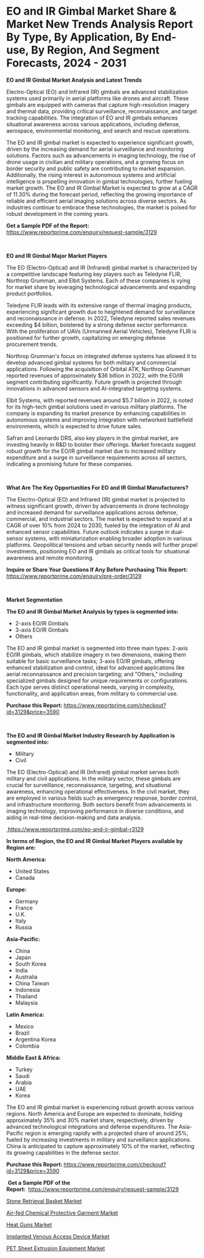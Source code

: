 <p><h1>EO and IR Gimbal Market Share & Market New Trends Analysis Report By Type, By Application, By End-use, By Region, And Segment Forecasts, 2024 - 2031</h1></p><p><strong>EO and IR Gimbal Market Analysis and Latest Trends</strong></p>
<p><p>Electro-Optical (EO) and Infrared (IR) gimbals are advanced stabilization systems used primarily in aerial platforms like drones and aircraft. These gimbals are equipped with cameras that capture high-resolution imagery and thermal data, providing critical surveillance, reconnaissance, and target tracking capabilities. The integration of EO and IR gimbals enhances situational awareness across various applications, including defense, aerospace, environmental monitoring, and search and rescue operations.</p><p>The EO and IR gimbal market is expected to experience significant growth, driven by the increasing demand for aerial surveillance and monitoring solutions. Factors such as advancements in imaging technology, the rise of drone usage in civilian and military operations, and a growing focus on border security and public safety are contributing to market expansion. Additionally, the rising interest in autonomous systems and artificial intelligence is propelling innovation in gimbal technologies, further fueling market growth. The EO and IR Gimbal Market is expected to grow at a CAGR of 11.30% during the forecast period, reflecting the growing importance of reliable and efficient aerial imaging solutions across diverse sectors. As industries continue to embrace these technologies, the market is poised for robust development in the coming years.</p></p>
<p><strong>Get a Sample PDF of the Report:&nbsp;</strong> <a href="https://www.reportprime.com/enquiry/request-sample/3129">https://www.reportprime.com/enquiry/request-sample/3129</a></p>
<p>&nbsp;</p>
<p><strong>EO and IR Gimbal Major Market Players</strong></p>
<p><p>The EO (Electro-Optical) and IR (Infrared) gimbal market is characterized by a competitive landscape featuring key players such as Teledyne FLIR, Northrop Grumman, and Elbit Systems. Each of these companies is vying for market share by leveraging technological advancements and expanding product portfolios. </p><p>Teledyne FLIR leads with its extensive range of thermal imaging products, experiencing significant growth due to heightened demand for surveillance and reconnaissance in defense. In 2022, Teledyne reported sales revenues exceeding $4 billion, bolstered by a strong defense sector performance. With the proliferation of UAVs (Unmanned Aerial Vehicles), Teledyne FLIR is positioned for further growth, capitalizing on emerging defense procurement trends.</p><p>Northrop Grumman's focus on integrated defense systems has allowed it to develop advanced gimbal systems for both military and commercial applications. Following the acquisition of Orbital ATK, Northrop Grumman reported revenues of approximately $36 billion in 2022, with the EO/IR segment contributing significantly. Future growth is projected through innovations in advanced sensors and AI-integrated targeting systems.</p><p>Elbit Systems, with reported revenues around $5.7 billion in 2022, is noted for its high-tech gimbal solutions used in various military platforms. The company is expanding its market presence by enhancing capabilities in autonomous systems and improving integration with networked battlefield environments, which is expected to drive future sales.</p><p>Safran and Leonardo DRS, also key players in the gimbal market, are investing heavily in R&D to bolster their offerings. Market forecasts suggest robust growth for the EO/IR gimbal market due to increased military expenditure and a surge in surveillance requirements across all sectors, indicating a promising future for these companies.</p></p>
<p>&nbsp;</p>
<p><strong>What Are The Key Opportunities For EO and IR Gimbal Manufacturers?</strong></p>
<p><p>The Electro-Optical (EO) and Infrared (IR) gimbal market is projected to witness significant growth, driven by advancements in drone technology and increased demand for surveillance applications across defense, commercial, and industrial sectors. The market is expected to expand at a CAGR of over 10% from 2024 to 2030, fueled by the integration of AI and enhanced sensor capabilities. Future outlook indicates a surge in dual-sensor systems, with miniaturization enabling broader adoption in various platforms. Geopolitical tensions and urban security needs will further propel investments, positioning EO and IR gimbals as critical tools for situational awareness and remote monitoring.</p></p>
<p><strong>Inquire or Share Your Questions If Any Before Purchasing This Report:</strong> <a href="https://www.reportprime.com/enquiry/pre-order/3129">https://www.reportprime.com/enquiry/pre-order/3129</a></p>
<p>&nbsp;</p>
<p><strong>Market Segmentation</strong></p>
<p><strong>The EO and IR Gimbal Market Analysis by types is segmented into:</strong></p>
<p><ul><li>2-axis EO/IR Gimbals</li><li>3-axis EO/IR Gimbals</li><li>Others</li></ul></p>
<p><p>The EO and IR gimbal market is segmented into three main types: 2-axis EO/IR gimbals, which stabilize imagery in two dimensions, making them suitable for basic surveillance tasks; 3-axis EO/IR gimbals, offering enhanced stabilization and control, ideal for advanced applications like aerial reconnaissance and precision targeting; and "Others," including specialized gimbals designed for unique requirements or configurations. Each type serves distinct operational needs, varying in complexity, functionality, and application areas, from military to commercial use.</p></p>
<p><strong>Purchase this Report:&nbsp;</strong><a href="https://www.reportprime.com/checkout?id=3129&price=3590">https://www.reportprime.com/checkout?id=3129&price=3590</a></p>
<p>&nbsp;</p>
<p><strong>The EO and IR Gimbal Market Industry Research by Application is segmented into:</strong></p>
<p><ul><li>Military</li><li>Civil</li></ul></p>
<p><p>The EO (Electro-Optical) and IR (Infrared) gimbal market serves both military and civil applications. In the military sector, these gimbals are crucial for surveillance, reconnaissance, targeting, and situational awareness, enhancing operational effectiveness. In the civil market, they are employed in various fields such as emergency response, border control, and infrastructure monitoring. Both sectors benefit from advancements in imaging technology, improving performance in diverse conditions, and aiding in real-time decision-making and data analysis.</p></p>
<p><a href="https://www.reportprime.com/eo-and-ir-gimbal-r3129">&nbsp;https://www.reportprime.com/eo-and-ir-gimbal-r3129</a></p>
<p><strong>In terms of Region, the EO and IR Gimbal Market Players available by Region are:</strong></p>
<p>
    <p> <strong> North America: </strong>
        <ul>
            <li>United States</li>
            <li>Canada</li>
        </ul>
        </p> 
    <p> <strong> Europe: </strong>
        <ul>
            <li>Germany</li>
            <li>France</li>
            <li>U.K.</li>
            <li>Italy</li>
            <li>Russia</li>
        </ul>
        </p> 
    <p> <strong> Asia-Pacific: </strong>
        <ul>
            <li>China</li>
            <li>Japan</li>
            <li>South Korea</li>
            <li>India</li>
            <li>Australia</li>
            <li>China Taiwan</li>
            <li>Indonesia</li>
            <li>Thailand</li>
            <li>Malaysia</li>
        </ul>
        </p> 
    <p> <strong> Latin America: </strong>
        <ul>
            <li>Mexico</li>
            <li>Brazil</li>
            <li>Argentina Korea</li>
            <li>Colombia</li>
        </ul>
        </p> 
    <p> <strong> Middle East & Africa: </strong>
        <ul>
            <li>Turkey</li>
            <li>Saudi</li>
            <li>Arabia</li>
            <li>UAE</li>
            <li>Korea</li>
        </ul>
    </p>
    </p>
<p><p>The EO and IR gimbal market is experiencing robust growth across various regions. North America and Europe are expected to dominate, holding approximately 35% and 30% market share, respectively, driven by advanced technological integrations and defense expenditures. The Asia-Pacific region is emerging rapidly with a projected share of around 25%, fueled by increasing investments in military and surveillance applications. China is anticipated to capture approximately 10% of the market, reflecting its growing capabilities in the defense sector.</p></p>
<p><strong>Purchase this Report: </strong><a href="https://www.reportprime.com/checkout?id=3129&price=3590">https://www.reportprime.com/checkout?id=3129&price=3590</a></p>
<p>&nbsp;<strong>Get a Sample PDF of the Report:&nbsp;&nbsp;</strong><a href="https://www.reportprime.com/enquiry/request-sample/3129">https://www.reportprime.com/enquiry/request-sample/3129</a></p>
<p><strong></strong></p>
<p><p><a href="https://www.linkedin.com/pulse/emerging-opportunities-challenges-global-stone-retrieval-basket-gtyce?trackingId=%2Bueqwf87QNST7hCZEH8yqA%3D%3D">Stone Retrieval Basket Market</a></p><p><a href="https://issuu.com/reportprime-2/docs/air-fed-chemical-protective-garment_30ccad452ead16">Air-fed Chemical Protective Garment Market</a></p><p><a href="https://www.linkedin.com/pulse/heat-guns-market-size-share-trends-analysis-report-product-cmn1f?trackingId=XDwvVHqKTHixNojG7DBTWA%3D%3D">Heat Guns Market</a></p><p><a href="https://www.linkedin.com/pulse/navigating-global-implanted-venous-access-device-market-dirte?trackingId=YYrmqGgSSMS5H5AL3YZ0rQ%3D%3D">Implanted Venous Access Device Market</a></p><p><a href="https://issuu.com/reportprime-2/docs/pet-sheet-extrusion-equipment-marke_7a1c12d2c730a8">PET Sheet Extrusion Equipment Market</a></p></p>